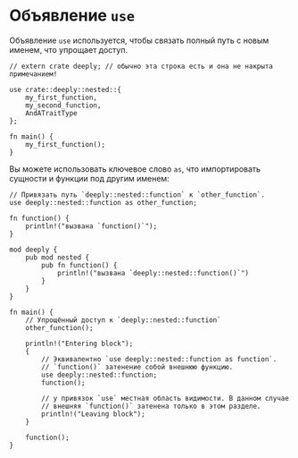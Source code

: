 # Объявление `use`

Объявление `use` используется, чтобы связать полный путь с новым именем,
что упрощает доступ.

```rust,editable,ignore
// extern crate deeply; // обычно эта строка есть и она не накрыта примечанием!

use crate::deeply::nested::{
    my_first_function,
    my_second_function,
    AndATraitType
};

fn main() {
    my_first_function();
}
```

Вы можете использовать ключевое слово `as`, что импортировать сущности и функции под другим именем:

```rust,editable
// Привязать путь `deeply::nested::function` к `other_function`.
use deeply::nested::function as other_function;

fn function() {
    println!("вызвана `function()`");
}

mod deeply {
    pub mod nested {
        pub fn function() {
            println!("вызвана `deeply::nested::function()`")
        }
    }
}

fn main() {
    // Упрощённый доступ к `deeply::nested::function`
    other_function();

    println!("Entering block");
    {
        // Эквивалентно `use deeply::nested::function as function`.
        // `function()` затенение собой внешнюю функцию.
        use deeply::nested::function;
        function();

        // у привязок `use` местная область видимости. В данном случае
        // внешняя `function()` затенена только в этом разделе.
        println!("Leaving block");
    }

    function();
}
```
